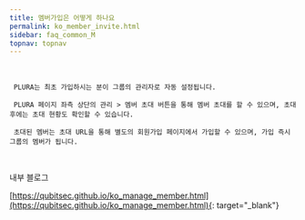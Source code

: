 ```yaml
---
title: 멤버가입은 어떻게 하나요
permalink: ko_member_invite.html
sidebar: faq_common_M
topnav: topnav
---
```


<br />

     PLURA는 최초 가입하시는 분이 그룹의 관리자로 자동 설정됩니다.

     PLURA 페이지 좌측 상단의 관리 > 멤버 초대 버튼을 통해 멤버 초대를 할 수 있으며, 초대 후에는 초대 현황도 확인할 수 있습니다. 
     
     초대된 멤버는 초대 URL을 통해 별도의 회원가입 페이지에서 가입할 수 있으며, 가입 즉시 그룹의 멤버가 됩니다.

<br />

내부 블로그

[https://qubitsec.github.io/ko_manage_member.html](https://qubitsec.github.io/ko_manage_member.html){: target="_blank"}


